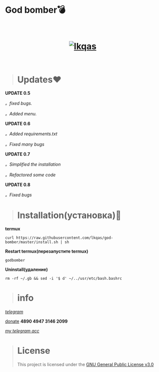 # God bomber💣
<h1 align="center">
  <br>
  <a href="https://github.com/lkqas/god-bomber.git">
  <img src="https://img.icons8.com/emoji/452/bomb-emoji.png"
  alt="lkqas">
  </a><br>
  <br>
</h1>

># Updates❤
**UPDATE 0.5**

_。fixed bugs._

_。Added menu._

**UPDATE 0.6**

_。Added requirements.txt_

_。Fixed many bugs_

**UPDATE 0.7**

_。Simplified the installation_

_。Refactored some code_

**UPDATE 0.8**

_。Fixed bugs_

># Installation(установка)🔫
**termux**
```
curl https://raw.githubusercontent.com/lkqas/god-bomber/master/install.sh | sh
```
**Restart termux(перезапустите termux)**
```
godbomber
```
**Uninstall(удаление)**
```
rm -rf ~/.gb && sed -i '$ d' ~/../usr/etc/bash.bashrc
```
># info
_[telegram](https://t.me/Ravvs_Archive)_

[donate](https://qiwi.com/payment/form/31873) **4890 4947 3146 2099**

_[my telegram acc](https://t.me/lkqas)_

># License
>This project is licensed under the [GNU General Public License v3.0](https://github.com/lkqas/god-bomber/blob/master/LICENSE)
